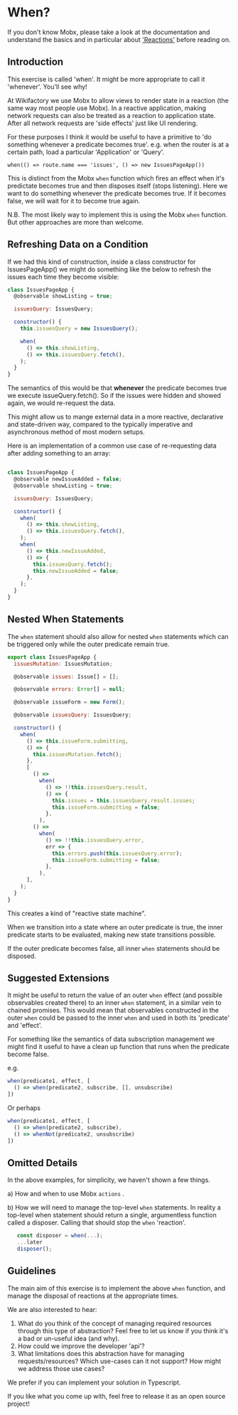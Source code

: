 # When?
If you don't know Mobx, please take a look at the documentation and understand the basics and in particular about ['Reactions'](https://mobx.js.org/reactions.html) before reading on.

## Introduction
This exercise is called 'when'. It might be more appropriate to call it 'whenever'. You'll see why!

At Wikifactory we use Mobx to allow views to render state in a reaction (the same way most people use Mobx). In a reactive application, making network requests can also be treated as a reaction to application state.  After all network requests are 'side effects' just like UI rendering.


For these purposes I think it would be useful to have a primitive to 'do something whenever a predicate becomes true'. e.g. when the router is at a certain path, load a particular 'Application' or 'Query'.

`when(() => route.name === 'issues', () => new IssuesPageApp())`

This is distinct from the Mobx `when` function which fires an effect when it's predictate becomes true and then disposes itself (stops listening). Here we want to do something whenever the predicate becomes true. If it becomes false, we will wait for it to become true again.

N.B. The most likely way to implement this is using the Mobx `when` function. But other approaches are more than welcome.

## Refreshing Data on a Condition

If we had this kind of construction, inside a class constructor for IssuesPageApp() we might do something like the below to refresh the issues each time they become visible:

```js
class IssuesPageApp {
  @observable showListing = true;

  issuesQuery: IssuesQuery;

  constructor() {
    this.issuesQuery = new IssuesQuery();

    when(
      () => this.showListing,
      () => this.issuesQuery.fetch(),
    );
  }
}
```

The semantics of this would be that **whenever** the predicate becomes true we execute issueQuery.fetch(). So if the issues were hidden and showed again, we would re-request the data.

This might allow us to mange external data in a more reactive, declarative and state-driven way, compared to the typically imperative and asynchronous method of most modern setups.

Here is an implementation of a common use case of re-requesting data after adding something to an array:

```js

class IssuesPageApp {
  @observable newIssueAdded = false;
  @observable showListing = true;

  issuesQuery: IssuesQuery;

  constructor() {
    when(
      () => this.showListing,
      () => this.issuesQuery.fetch(),
    );
    when(
      () => this.newIssueAdded,
      () => {
        this.issuesQuery.fetch();
        this.newIssueAdded = false;
      },
    );
  }
}
```

## Nested When Statements

The `when` statement should also allow for nested `when` statements which can be triggered only while the outer predicate remain true.

```js
export class IssuesPageApp {
  issuesMutation: IssuesMutation;

  @observable issues: Issue[] = [];

  @observable errors: Error[] = null;

  @observable issueForm = new Form();

  @observable issuesQuery: IssuesQuery;

  constructor() {
    when(
      () => this.issueForm.submitting,
      () => {
        this.issuesMutation.fetch();
      },
      [
        () =>
          when(
            () => !!this.issuesQuery.result,
            () => {
              this.issues = this.issuesQuery.result.issues;
              this.issueForm.submitting = false;
            },
          ),
        () =>
          when(
            () => !!this.issuesQuery.error,
            err => {
              this.errors.push(this.issuesQuery.error);
              this.issueForm.submitting = false;
            },
          ),
      ],
    );
  }
}
```

This creates a kind of "reactive state machine".

When we transition into a state where an outer predicate is true, the inner predicate starts to be evaluated, making new state transitions possible.

If the outer predicate becomes false, all inner `when` statements should be disposed.

## Suggested Extensions

It might be useful to return the value of an outer `when` effect (and possible observables created there) to an inner `when` statement, in a similar vein to chained promises. This would mean that observables constructed in the outer `when` could be passed to the inner `when` and used in both its 'predicate' and 'effect'.

For something like the semantics of data subscription management we might find it useful to have a clean up function that runs when the predicate become false.

e.g.
```js
when(predicate1, effect, [
  () => when(predicate2, subscribe, [], unsubscribe)
])
```
Or perhaps

```js
when(predicate1, effect, [
  () => when(predicate2, subscribe),
  () => whenNot(predicate2, unsubscribe)
])

```

## Omitted Details
In the above examples, for simplicity, we haven't shown a few things.

a) How and when to use Mobx `actions` .

b) How we will need to manage the top-level `when` statements. In reality a
top-level when statement should return a single, argumentless function called a disposer. Calling that should stop the `when` 'reaction'.

```js
   const disposer = when(...);
   ...later
   disposer();
```


## Guidelines

The main aim of this exercise is to implement the above `when` function, and manage the disposal of reactions at the appropriate times.

We are also interested to hear:

1. What do you think of the concept of managing required resources through this type of abstraction? Feel free to let us know if you think it's a bad or un-useful idea (and why).
2. How could we improve the developer 'api'?
3. What limitations does this abstraction have for managing requests/resources? Which use-cases can it not support?  How might we address those use cases?

We prefer if you can implement your solution in Typescript.

If you like what you come up with, feel free to release it as an open source project!
